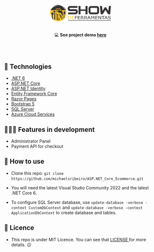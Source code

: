 <p align="center">
<br>
<br>
   <img src="src/ToolsMarket.App/wwwroot/images/logo.png" width="40%" alt="Ecommerce ASP.NET Core MVC"/>
<br>
<br>
</p> 

<div align=center>

   💻 **See project demo [here](https://lojadeferramentas.azurewebsites.net/)**
   
</div>

<br>
<br>

## 🚀 Technologies 

- [.NET 6](https://learn.microsoft.com/pt-br/dotnet/)
- [ASP.NET Core](https://learn.microsoft.com/pt-br/aspnet/core/?view=aspnetcore-6.0)
- [ASP.NET Identity](https://learn.microsoft.com/en-us/aspnet/core/security/authentication/identity?view=aspnetcore-7.0&tabs=visual-studio)
- [Entity Framework Core](https://learn.microsoft.com/pt-br/ef/core/)
- [Razor Pages](https://www.heroku.com/)
- [Bootstrap 5](https://sendgrid.com/)
- [SQL Server](https://www.microsoft.com/pt-br/sql-server/sql-server-2019)
- [Azure Cloud Services](https://azure.microsoft.com/en-us/)


## 👨🏽‍💻 Features in development

- Administrator Panel<br/>
- Payment API for checkout

## 🤔 How to use

- Clone this repo: `git clone https://github.com/michaelsribeiro/ASP.NET_Core_Ecommerce.git`

- You will need the latest Visual Studio Community 2022 and the latest .NET Core 6.

- To configure SQL Server database, use `update-database -verbose -context CustomDbContext` and `update-database -verbose -context ApplicationDbContext` to create database and tables.

## 📝 Licence 

- This repo is under MIT Licence. You can see that <a href="https://github.com/michaelsribeiro/ASP.NET_Core_Ecommerce/blob/master/LICENSE.txt"> LICENSE </a> for more details. 😉
